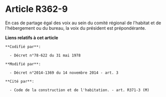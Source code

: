 # Article R362-9

En cas de partage égal des voix au sein du comité régional   de l'habitat et de l'hébergement ou du bureau, la voix du
président est prépondérante.

**Liens relatifs à cet article**

	**Codifié par**:

	  - Décret n°78-622 du 31 mai 1978

	**Modifié par**:

	  - Décret n°2014-1369 du 14 novembre 2014 - art. 3

	**Cité par**:

	  - Code de la construction et de l'habitation. - art. R371-3 (M)
